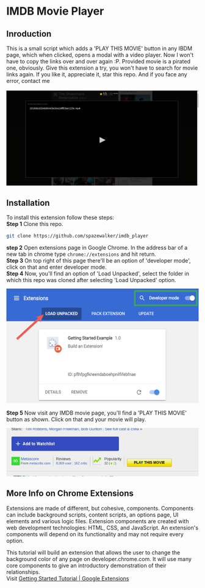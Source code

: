 # IMDB Movie Player

## Inroduction
This is a small script which adds a 'PLAY THIS MOVIE' button in any IBDM page, which when clicked, opens a modal with a video player.
Now I won't have to copy the links over and over again :P.
Provided movie is a pirated one, obviously.
Give this extension a try, you won't have to search for movie links again.
If you like it, appreciate it, star this repo. And if you face any error, contact me\
<br>
<img alt="example" src="/example.png">

## Installation

To install this extension follow these steps: \
__Step 1__ Clone this repo.
```bash
git clone https://github.com/spazewalker/imdb_player
```
__step 2__ Open extensions page in Google Chrome.
In the address bar of a new tab in chrome type `chrome://extensions` and hit return.\
__Step 3__
On top right of this page there'll be an option of 'developer mode', click on that and enter developer mode.\
__Step 4__
Now, you'll find an option of 'Load Unpacked', select the folder in which this repo was cloned after selecting 'Load Unpacked' option. 
<div align="center"><img alt="image showing these steps" src="/load_extension.png" height=300></div>

__Step 5__ Now visit any IMDB movie page, you'll find a 'PLAY THIS MOVIE' button as shown. Click on that and your movie will play.
<div align="center"><img alt="button" src='/demo_button.png'></div>

## More Info on Chrome Extensions
Extensions are made of different, but cohesive, components. Components can include background scripts, content scripts, an options page, UI 
elements and various logic files. Extension components are created with web development technologies: HTML, CSS, and JavaScript. An extension's
components will depend on its functionality and may not require every option.

This tutorial will build an extension that allows the user to change the background color of any page on developer.chrome.com.
It will use many core components to give an introductory demonstration of their relationships.\
Visit [Getting Started Tutorial | Google Extensions](https://developer.chrome.com/extensions/getstarted)
